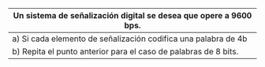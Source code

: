 | Un sistema de señalización digital se desea que opere a 9600 bps. |
| ----------------------------------------------------------------- |
| a) Si cada elemento de señalización codifica una palabra de 4b    |
| b) Repita el punto anterior para el caso de palabras de 8 bits.   |
